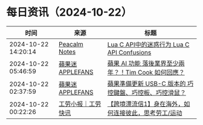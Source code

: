 ﻿# 每日资讯（2024-10-22）

|时间|来源|标题|
|---|---|---|
|2024-10-22 14:20:14|[Peacalm Notes](https://lishuangquan.cn/index.xml)|[Lua C API中的迷惑行为 Lua C API Confusions](https://peacalm.github.io/post/2024/lua-c-api-confusions/)|
|2024-10-22 05:46:59|[蘋果迷 APPLEFANS](https://applefans.today/feed/)|[蘋果 AI 功能 落後業界至少兩年？！Tim Cook 如何回應？](https://applefans.today/2024-10-tim-cook-defends-apple-coming-late-to-ai/)|
|2024-10-22 02:37:59|[蘋果迷 APPLEFANS](https://applefans.today/feed/)|[蘋果準備更新 USB-C 版本的 巧控鍵盤、巧控板、巧控滑鼠？](https://applefans.today/2024-10-usb-c-magic-mouse-trackpad-keyboard/)|
|2024-10-22 00:22:26|[工劳小报｜工劳快讯](https://newsletter.laborinfocn.com/rss)|[【跨境漂流信1】身在海外，如何连接彼此，思考劳工/运动](https://feed.laborinfocn7.com/overseas-letter/)|

